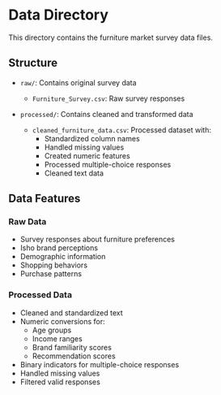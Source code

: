 
# Data Directory

This directory contains the furniture market survey data files.

## Structure

- `raw/`: Contains original survey data
  - `Furniture_Survey.csv`: Raw survey responses

- `processed/`: Contains cleaned and transformed data
  - `cleaned_furniture_data.csv`: Processed dataset with:
    - Standardized column names
    - Handled missing values
    - Created numeric features
    - Processed multiple-choice responses
    - Cleaned text data

## Data Features

### Raw Data
- Survey responses about furniture preferences
- Isho brand perceptions
- Demographic information
- Shopping behaviors
- Purchase patterns

### Processed Data
- Cleaned and standardized text
- Numeric conversions for:
  - Age groups
  - Income ranges
  - Brand familiarity scores
  - Recommendation scores
- Binary indicators for multiple-choice responses
- Handled missing values
- Filtered valid responses 